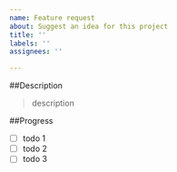 ```yaml
---
name: Feature request
about: Suggest an idea for this project
title: ''
labels: ''
assignees: ''

---
```


##Description

> description

##Progress
- [ ] todo 1
- [ ] todo 2
- [ ] todo 3
